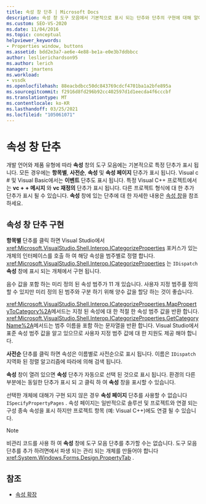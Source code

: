 ```yaml
---
title: 속성 창 단추 | Microsoft Docs
description: 속성 창 도구 모음에서 기본적으로 표시 되는 단추와 단추의 구현에 대해 알아봅니다.
ms.custom: SEO-VS-2020
ms.date: 11/04/2016
ms.topic: conceptual
helpviewer_keywords:
- Properties window, buttons
ms.assetid: bdd2e3a7-ae6e-4e88-be1a-e0e3b7ddbbcc
author: leslierichardson95
ms.author: lerich
manager: jmartens
ms.workload:
- vssdk
ms.openlocfilehash: 88eacbdbcc50dc843769cdcf4701ba1a2bfe895a
ms.sourcegitcommit: f2916d8fd296b92cc402597d1d1eecda4f6cccbf
ms.translationtype: MT
ms.contentlocale: ko-KR
ms.lasthandoff: 03/25/2021
ms.locfileid: "105061071"
---
```

# <a name="properties-window-buttons"></a>속성 창 단추
개발 언어와 제품 유형에 따라 **속성** 창의 도구 모음에는 기본적으로 특정 단추가 표시 됩니다. 모든 경우에는 **항목별**, **사전순**, **속성** 및 **속성 페이지** 단추가 표시 됩니다. Visual c # 및 Visual Basic에서는 **이벤트** 단추도 표시 됩니다. 특정 Visual C++ 프로젝트에서는 **vc + + 메시지** 와 **vc 재정의** 단추가 표시 됩니다. 다른 프로젝트 형식에 대 한 추가 단추가 표시 될 수 있습니다. **속성** 창에 있는 단추에 대 한 자세한 내용은 [속성 창](../../ide/reference/properties-window.md)을 참조 하세요.

## <a name="implementation-of-properties-window-buttons"></a>속성 창 단추 구현
 **항목별** 단추를 클릭 하면 Visual Studio에서 <xref:Microsoft.VisualStudio.Shell.Interop.ICategorizeProperties> 포커스가 있는 개체의 인터페이스를 호출 하 여 해당 속성을 범주별로 정렬 합니다. <xref:Microsoft.VisualStudio.Shell.Interop.ICategorizeProperties> 는 `IDispatch` **속성** 창에 표시 되는 개체에서 구현 됩니다.

 음수 값을 포함 하는 미리 정의 된 속성 범주가 11 개 있습니다. 사용자 지정 범주를 정의할 수 있지만 미리 정의 된 범주와 구분 하기 위해 양수 값을 할당 하는 것이 좋습니다.

 <xref:Microsoft.VisualStudio.Shell.Interop.ICategorizeProperties.MapPropertyToCategory%2A>메서드는 지정 된 속성에 대 한 적절 한 속성 범주 값을 반환 합니다. <xref:Microsoft.VisualStudio.Shell.Interop.ICategorizeProperties.GetCategoryName%2A>메서드는 범주 이름을 포함 하는 문자열을 반환 합니다. Visual Studio에서 표준 속성 범주 값을 알고 있으므로 사용자 지정 범주 값에 대 한 지원도 제공 해야 합니다.

 **사전순** 단추를 클릭 하면 속성은 이름별로 사전순으로 표시 됩니다. 이름은 `IDispatch` 지역화 된 정렬 알고리즘에 따라에 의해 검색 됩니다.

 **속성** 창이 열려 있으면 **속성** 단추가 자동으로 선택 된 것으로 표시 됩니다. 환경의 다른 부분에는 동일한 단추가 표시 되 고 클릭 하 여 **속성** 창을 표시할 수 있습니다.

 선택한 개체에 대해가 구현 되지 않은 경우 **속성 페이지** 단추를 사용할 수 없습니다 `ISpecifyPropertyPages` . 속성 페이지는 일반적으로 솔루션 및 프로젝트와 연결 되는 구성 종속 속성을 표시 하지만 프로젝트 항목 (예: Visual C++)에도 연결 될 수 있습니다.

> [!NOTE]
> 비관리 코드를 사용 하 여 **속성** 창에 도구 모음 단추를 추가할 수는 없습니다. 도구 모음 단추를 추가 하려면에서 파생 되는 관리 되는 개체를 만들어야 합니다 <xref:System.Windows.Forms.Design.PropertyTab> .

## <a name="see-also"></a>참조
- [속성 확장](../../extensibility/internals/extending-properties.md)
